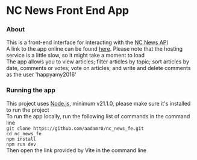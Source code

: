 # NC News Front End App
### About
This is a front-end interface for interacting with the [NC News API](https://github.com/aadamr0/nc-news-api)
<br>
A link to the app online can be found [here](https://nc-news-adam.netlify.app/). Please note that the hosting service is a little slow, so it might take a moment to load
<br>
The app allows you to view articles; filter articles by topic; sort articles by date, comments or votes; vote on articles; and write and delete comments as the user 'happyamy2016'
<br>
### Running the app
This project uses [Node.js](https://nodejs.org/en), minimum v21.1.0, please make sure it's installed to run the project
<br>
To run the app locally, run the following list of commands in the command line <br>
`git clone https://github.com/aadamr0/nc_news_fe.git`
<br>
`cd nc_news_fe`
<br>
`npm install`
<br>
`npm run dev`
<br>
Then open the link provided by Vite in the command line

